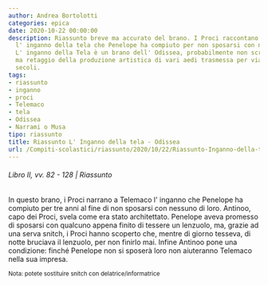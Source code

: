 ```yaml
---
author: Andrea Bortolotti
categories: epica
date: 2020-10-22 00:00:00
description: Riassunto breve ma accurato del brano. I Proci raccontano a Telemaco
  l' inganno della tela che Penelope ha compiuto per non sposarsi con nessuno di loro.
  L' inganno della Tela è un brano dell' Odissea, probabilmente non scritta da Omero
  ma retaggio della produzione artistica di vari aedi trasmessa per via orale per
  secoli.
tags:
- riassunto
- inganno
- proci
- Telemaco
- tela
- Odissea
- Narrami o Musa
tipo: riassunto
title: Riassunto L' Inganno della tela - Odissea
url: /Compiti-scolastici/riassunto/2020/10/22/Riassunto-Inganno-della-tela.html
---
```


###### Libro II, vv. 82 - 128  |  Riassunto


In questo brano, i Proci narrano a Telemaco l' inganno che Penelope ha compiuto per tre anni al fine di non sposarsi con nessuno di loro. <!--more-->
Antinoo, capo dei Proci, svela come era stato architettato. Penelope aveva promesso di sposarsi con qualcuno appena finito di tessere un lenzuolo, ma, grazie ad una serva snitch, i Proci hanno scoperto che, mentre di giorno tesseva, di notte bruciava il lenzuolo, per non finirlo mai. Infine Antinoo pone una condizione: finché Penelope non si sposerà loro non aiuteranno Telemaco nella sua impresa.

<sub> Nota: potete sostituire snitch con delatrice/informatrice </sub>